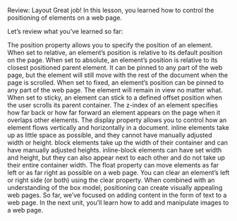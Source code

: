 Review: Layout
Great job! In this lesson, you learned how to control the positioning of elements on a web page.

Let’s review what you’ve learned so far:

The position property allows you to specify the position of an element.
When set to relative, an element’s position is relative to its default position on the page.
When set to absolute, an element’s position is relative to its closest positioned parent element. It can be pinned to any part of the web page, but the element will still move with the rest of the document when the page is scrolled.
When set to fixed, an element’s position can be pinned to any part of the web page. The element will remain in view no matter what.
When set to sticky, an element can stick to a defined offset position when the user scrolls its parent container.
The z-index of an element specifies how far back or how far forward an element appears on the page when it overlaps other elements.
The display property allows you to control how an element flows vertically and horizontally in a document.
inline elements take up as little space as possible, and they cannot have manually adjusted width or height.
block elements take up the width of their container and can have manually adjusted heights.
inline-block elements can have set width and height, but they can also appear next to each other and do not take up their entire container width.
The float property can move elements as far left or as far right as possible on a web page.
You can clear an element’s left or right side (or both) using the clear property.
When combined with an understanding of the box model, positioning can create visually appealing web pages. So far, we’ve focused on adding content in the form of text to a web page. In the next unit, you’ll learn how to add and manipulate images to a web page.
